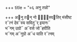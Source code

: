 +++
title = "०६ अनु तन्नो"

+++
अ᳓नु त᳓न् नो जा᳐᳓स्प᳓तिर् मंसीष्ट  
र᳓त्नं देव᳓स्य सवितु᳓र् इयानः᳓  
भ᳓गम् उग्रो᳓ अ᳓वसे जो᳓हवीति  
भ᳓गम् अ᳓नुग्रो अ᳓ध याति र᳓त्नम्